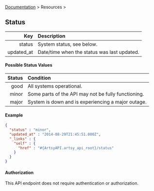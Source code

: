 [Documentation](/docs) &gt; Resources &gt;

## Status

Key           | Description                                 |
-------------:|:--------------------------------------------|
status        | System status, see below.                   |
updated_at    | Date/time when the status was last updated. |

#### Possible Status Values

Status        | Condition                                          |
-------------:|:---------------------------------------------------|
good          | All systems operational.                           |
minor         | Some parts of the API may not be fully functioning.|
major         | System is down and is experiencing a major outage. |

#### Example

``` json
{
  "status" : "minor",
  "updated_at" : "2014-08-29T21:45:51.000Z",
  "_links" : {
    "self" : {
      "href" : "#{ArtsyAPI.artsy_api_root}/status"
    }
  }
}
```

#### Authorization

This API endpoint does not require authentication or authorization.
